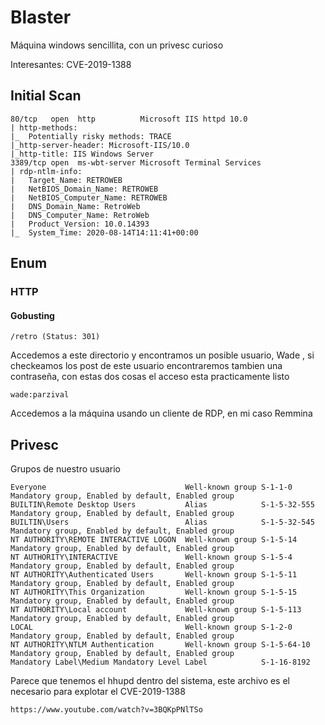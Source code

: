 # Blaster
Máquina windows sencillita, con un privesc curioso

Interesantes: CVE-2019-1388
## Initial Scan
```
80/tcp   open  http          Microsoft IIS httpd 10.0
| http-methods: 
|_  Potentially risky methods: TRACE
|_http-server-header: Microsoft-IIS/10.0
|_http-title: IIS Windows Server
3389/tcp open  ms-wbt-server Microsoft Terminal Services
| rdp-ntlm-info: 
|   Target_Name: RETROWEB
|   NetBIOS_Domain_Name: RETROWEB
|   NetBIOS_Computer_Name: RETROWEB
|   DNS_Domain_Name: RetroWeb
|   DNS_Computer_Name: RetroWeb
|   Product_Version: 10.0.14393
|_  System_Time: 2020-08-14T14:11:41+00:00
```
## Enum
### HTTP
#### Gobusting
```
/retro (Status: 301)
```
Accedemos a este directorio y encontramos un posible usuario, Wade , si checkeamos los post de este usuario encontraremos tambien una contraseña, con estas dos cosas el acceso esta practicamente listo
```
wade:parzival
```
Accedemos a la máquina usando un cliente de RDP, en mi caso Remmina

## Privesc
Grupos de nuestro usuario
```
Everyone                               Well-known group S-1-1-0      Mandatory group, Enabled by default, Enabled group                       
BUILTIN\Remote Desktop Users           Alias            S-1-5-32-555 Mandatory group, Enabled by default, Enabled group                       
BUILTIN\Users                          Alias            S-1-5-32-545 Mandatory group, Enabled by default, Enabled group                       
NT AUTHORITY\REMOTE INTERACTIVE LOGON  Well-known group S-1-5-14     Mandatory group, Enabled by default, Enabled group                       
NT AUTHORITY\INTERACTIVE               Well-known group S-1-5-4      Mandatory group, Enabled by default, Enabled group                       
NT AUTHORITY\Authenticated Users       Well-known group S-1-5-11     Mandatory group, Enabled by default, Enabled group                       
NT AUTHORITY\This Organization         Well-known group S-1-5-15     Mandatory group, Enabled by default, Enabled group                       
NT AUTHORITY\Local account             Well-known group S-1-5-113    Mandatory group, Enabled by default, Enabled group                       
LOCAL                                  Well-known group S-1-2-0      Mandatory group, Enabled by default, Enabled group                       
NT AUTHORITY\NTLM Authentication       Well-known group S-1-5-64-10  Mandatory group, Enabled by default, Enabled group                       
Mandatory Label\Medium Mandatory Level Label            S-1-16-8192   
```
Parece que tenemos el hhupd dentro del sistema, este archivo es el necesario para explotar el CVE-2019-1388 
```
https://www.youtube.com/watch?v=3BQKpPNlTSo
```
